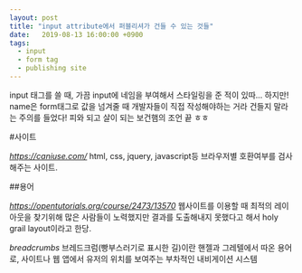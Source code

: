 ```yaml
---
layout: post
title: "input attribute에서 퍼블리셔가 건들 수 있는 것들"
date:   2019-08-13 16:00:00 +0900
tags:
  - input
  - form tag
  - publishing site
---
```


input 태그를 쓸 때, 가끔 input에 네임을 부여해서 스타일링을 준 적이 있따...
하지만! name은 form태그로 값을 넘겨줄 때 개발자들이 직접 작성해야하는 거라 건들지 말라는 주의를 들었다!
피와 되고 살이 되는 보건햄의 조언 끝 ㅎㅎ

#사이트

*https://caniuse.com/*
html, css, jquery, javascript등 브라우저별 호환여부를 검사해주는 사이트.

##용어

*https://opentutorials.org/course/2473/13570*
웹사이트를 이용할 때 최적의 레이아웃을 찾기위해 많은 사람들이 노력했지만 결과를 도출해내지 못했다고 해서 holy grail layout이라고 한당.

*breadcrumbs*
브레드크럼(빵부스러기로 표시한 길)이란 핸젤과 그레텔에서 따온 용어로, 
사이트나 웹 앱에서 유저의 위치를 보여주는 부차적인 내비게이션 시스템